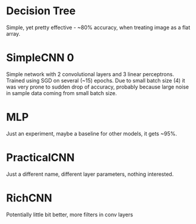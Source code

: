 # Decision Tree

Simple, yet pretty effective - ~80% accuracy, when treating image as
a flat array.

# SimpleCNN 0

Simple network with 2 convolutional layers and 3 linear perceptrons.
Trained using SGD on several (~15) epochs. Due to small batch size
(4) it was very prone to sudden drop of accuracy, probably because
large noise in sample data coming from small batch size.

# MLP

Just an experiment, maybe a baseline for other models, it gets ~95%.

# PracticalCNN

Just a different name, different layer parameters, nothing interested.

# RichCNN

Potentially little bit better, more filters in conv layers
